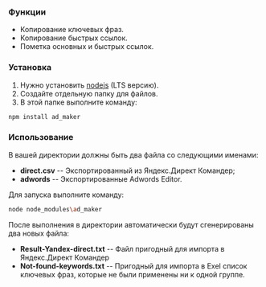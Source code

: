 ### Функции
- Копирование ключевых фраз.
- Копирование быстрых ссылок.
- Пометка основных и быстрых ссылок.
### Установка
1. Нужно установить [nodejs] (LTS версию).
2. Создайте отдельную папку для файлов.
3. В этой папке выполните команду:
```sh
npm install ad_maker
```
### Использование
В вашей директории должны быть два файла со следующими именами:
- **direct.csv** -- Экспортированный из Яндекс.Директ Командер;
- **adwords** -- Экспортированные Adwords Editor.

Для запуска выполните команду:
```sh
node node_modules\ad_maker
```
После выполнения в директории автоматически будут сгенерированы два новых файла:
- **Result-Yandex-direct.txt** -- Файл пригодный для импорта в Яндекс.Директ Командер
- **Not-found-keywords.txt** -- Пригодный для импорта в Exel список ключевых фраз, которые не были применены ни к одной группе.

[nodejs]: <https://nodejs.org>

